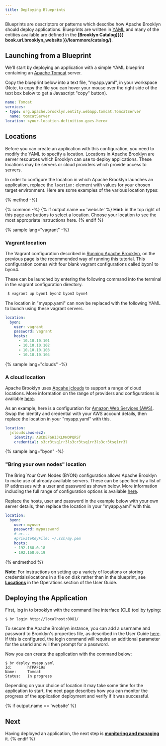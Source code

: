 ```yaml
---
title: Deploying Blueprints
---
```


Blueprints are descriptors or patterns which describe how Apache Brooklyn should deploy applications. Blueprints are written in [YAML](https://en.wikipedia.org/wiki/YAML) and many of the entities available are defined in the __[Brooklyn Catalog]({{ book.url.brooklyn_website }}/learnmore/catalog/)__.

## Launching from a Blueprint

We'll start by deploying an application with a simple YAML blueprint containing an [Apache Tomcat](https://tomcat.apache.org/) server.

Copy the blueprint below into a text file, "myapp.yaml", in your workspace (Note, to copy the file you can
hover your mouse over the right side of the text box below to get a Javascript "copy" button).

```yaml
name: Tomcat
services:
- type: org.apache.brooklyn.entity.webapp.tomcat.TomcatServer
  name: tomcatServer
location: <your-location-definition-goes-here>
```


## Locations

Before you can create an application with this configuration, you need to modify the YAML to specify a location. Locations in Apache Brooklyn are server resources which Brooklyn can use to deploy applications. These locations may be servers or cloud providers which provide access to servers. 

In order to configure the location in which Apache Brooklyn launches an application, replace the ```location:``` element with values for your chosen target environment. Here are some examples of the various location types:

{% method -%}

{% common -%}
{% if output.name == 'website' %}
**Hint:** in the top right of this page are buttons to select a location. Choose your location to see the most appropriate instructions here.
{% endif %}

{% sample lang="vagrant" -%}
### Vagrant location

The Vagrant configuration described in [Running Apache Brooklyn]({{book.path.docs}}/start/running.md), on the previous page is the recommended way of running this tutorial. This configuration comes with four blank vagrant configurations called byon1 to byon4.

These can be launched by entering the following command into the terminal in the vagrant configuration directory.

```bash
 $ vagrant up byon1 byon2 byon3 byon4
```

The location in "myapp.yaml" can now be replaced with the following YAML to launch using these vagrant servers.

```yaml
location:
  byon:
    user: vagrant
    password: vagrant
    hosts:
      - 10.10.10.101
      - 10.10.10.102
      - 10.10.10.103
      - 10.10.10.104
```

{% sample lang="clouds" -%}
### A cloud location

Apache Brooklyn uses [Apcahe jclouds](http://jclouds.apache.org/) to support a range of cloud locations. More information on the range of providers and configurations is available [here]({{book.path.docs}}/locations/index.md#clouds).

As an example, here is a configuration for [Amazon Web Services (AWS)](http://www.aws.amazon.com). Swap the identity and credential with your AWS account details, then replace the location in your "myapp.yaml" with this.

```yaml
location:
  jclouds:aws-ec2:
    identity: ABCDEFGHIJKLMNOPQRST
    credential: s3cr3tsq1rr3ls3cr3tsq1rr3ls3cr3tsq1rr3l
```

{% sample lang="byon" -%}
### "Bring your own nodes" location

The Bring Your Own Nodes (BYON) configuration allows Apache Brooklyn to make use of already available servers. These can be specified by a list of IP addresses with a user and password as shown below. More information including the full range of configuration options is available [here]({{book.path.docs}}/locations/index.md#byon). 

Replace the hosts, user and password in the example below with your own server details, then replace the location in your "myapp.yaml" with this.

```yaml
location:
  byon:
    user: myuser
    password: mypassword
    # or...
    #privateKeyFile: ~/.ssh/my.pem
    hosts:
    - 192.168.0.18
    - 192.168.0.19
```

{% endmethod %}

**Note**: For instructions on setting up a variety of locations or storing credentials/locations in a file on disk rather than in the blueprint, see __[Locations]({{book.path.docs}}/locations/index.md)__ in the Operations section of the User Guide.

## Deploying the Application

First, log in to brooklyn with the command line interface (CLI) tool by typing:
```
$ br login http://localhost:8081/
```

To secure the Apache Brooklyn instance, you can add a username and password to Brooklyn's properties file, as described in the User Guide [here]({{book.path.docs}}/ops/configuration/brooklyn_cfg.md). 
If this is configured, the login command will require an additional parameter for the userid and will then prompt for a password.

Now you can create the application with the command below:

```
$ br deploy myapp.yaml 
Id:       hTPAF19s   
Name:     Tomcat   
Status:   In progress  
```

Depending on your choice of location it may take some time for the application to start, the next page describes how 
you can monitor the progress of the application deployment and verify if it was successful.

{% if output.name == 'website' %}
## Next
Having deployed an application, the next step is **[monitoring and managing]({{book.path.docs}}/start/managing.md)** it.
{% endif %}
